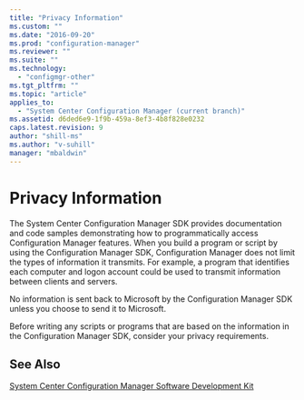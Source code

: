```yaml
---
title: "Privacy Information"
ms.custom: ""
ms.date: "2016-09-20"
ms.prod: "configuration-manager"
ms.reviewer: ""
ms.suite: ""
ms.technology: 
  - "configmgr-other"
ms.tgt_pltfrm: ""
ms.topic: "article"
applies_to: 
  - "System Center Configuration Manager (current branch)"
ms.assetid: d6ded6e9-1f9b-459a-8ef3-4b8f828e0232
caps.latest.revision: 9
author: "shill-ms"
ms.author: "v-suhill"
manager: "mbaldwin"
---
```

# Privacy Information
The System Center Configuration Manager SDK provides documentation and code samples demonstrating how to programmatically access Configuration Manager features. When you build a program or script by using the Configuration Manager SDK, Configuration Manager does not limit the types of information it transmits. For example, a program that identifies each computer and logon account could be used to transmit information between clients and servers.  
  
 No information is sent back to Microsoft by the Configuration Manager SDK unless you choose to send it to Microsoft.  
  
 Before writing any scripts or programs that are based on the information in the Configuration Manager SDK, consider your privacy requirements.  
  
## See Also  
 [System Center Configuration Manager Software Development Kit](../../../../develop/core/misc/system-center-configuration-manager-sdk.md)